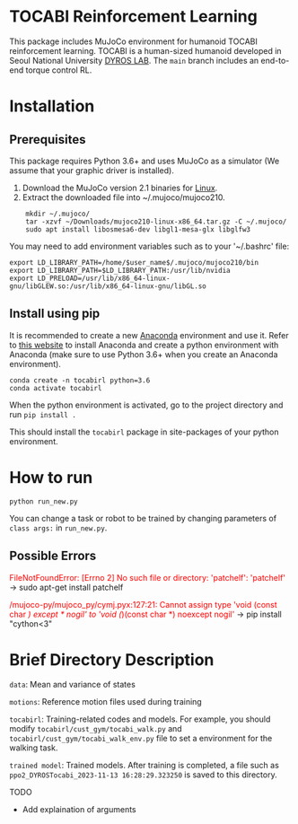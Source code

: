 # TOCABI Reinforcement Learning
This package includes MuJoCo environment for humanoid TOCABI reinforcement learning. TOCABI is a human-sized humanoid developed in Seoul National University [DYROS LAB](http://dyros.snu.ac.kr/). The `main` branch includes an end-to-end torque control RL. 

# **Installation**
## **Prerequisites**
This package requires Python 3.6+ and uses MuJoCo as a simulator (We assume that your graphic driver is installed).
1. Download the MuJoCo version 2.1 binaries for [Linux](https://mujoco.org/download/mujoco210-linux-x86_64.tar.gz).
2. Extract the downloaded file into ~/.mujoco/mujoco210.
```
    mkdir ~/.mujoco/
    tar -xzvf ~/Downloads/mujoco210-linux-x86_64.tar.gz -C ~/.mujoco/
    sudo apt install libosmesa6-dev libgl1-mesa-glx libglfw3
```

You may need to add environment variables such as to your '~/.bashrc' file:

    export LD_LIBRARY_PATH=/home/$user_name$/.mujoco/mujoco210/bin
    export LD_LIBRARY_PATH=$LD_LIBRARY_PATH:/usr/lib/nvidia
    export LD_PRELOAD=/usr/lib/x86_64-linux-gnu/libGLEW.so:/usr/lib/x86_64-linux-gnu/libGL.so

## **Install using pip**

It is recommended to create a new [Anaconda](https://www.anaconda.com/download) environment and use it. Refer to [this website](https://jongsky.tistory.com/21) to install Anaconda and create a python environment with Anaconda (make sure to use Python 3.6+ when you create an Anaconda environment). 

    conda create -n tocabirl python=3.6
    conda activate tocabirl

When the python environment is activated, go to the project directory and run
`pip install .`

This should install the `tocabirl` package in site-packages of your python environment. 

# **How to run**
    python run_new.py
You can change a task or robot to be trained by changing parameters of `class args:` in `run_new.py`.
## **Possible Errors**

<span style="color:red">FileNotFoundError: [Errno 2] No such file or directory: 'patchelf': 'patchelf'</span> &rarr; sudo apt-get install patchelf

<span style="color:red">/mujoco-py/mujoco_py/cymj.pyx:127:21: Cannot assign type 'void (const char *) except * nogil' to 'void (*)(const char *) noexcept nogil'</span> &rarr; pip install "cython<3"

    


# Brief Directory Description
`data`: Mean and variance of states

`motions`: Reference motion files used during training

`tocabirl`: Training-related codes and models. For example, you should modify `tocabirl/cust_gym/tocabi_walk.py` and `tocabirl/cust_gym/tocabi_walk_env.py` file to set a environment for the walking task.

`trained model`: Trained models. After training is completed, a file such as `ppo2_DYROSTocabi_2023-11-13 16:28:29.323250` is saved to this directory.

TODO
- Add explaination of arguments
